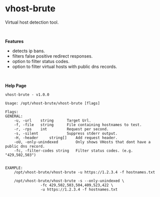 vhost-brute
==

Virtual host detection tool.  

<br>

**Features**
- detects ip bans.
- filters false positive redirect responses.
- option to filter status codes.
- option to filter virtual hosts with public dns records.   

<br>

**Help Page**
```
vhost-brute - v1.0.0

Usage: /opt/vhost-brute/vhost-brute [flags]

Flags:
GENERAL:
	-u, -url 	string		Target Url.
	-f, -file 	string 		File containing hostnames to test. 
	-r, -rps	int			Request per second.
	-s, -silent 			Suppress stderr output.
	-H, -header 	string[]	Add request header. 
	-oU, -only-unindexed 		Only shows VHosts that dont have a public dns record.
	-fc, -filter-codes string 	Filter status codes. (e.g. "429,502,503")


EXAMPLE:
	/opt/vhost-brute/vhost-brute -u https://1.2.3.4 -f hostnames.txt

	/opt/vhost-brute/vhost-brute -s --only-unindexed \
                -fc 429,502,503,504,409,523,422 \
                -u https://1.2.3.4 -f hostnames.txt

```
